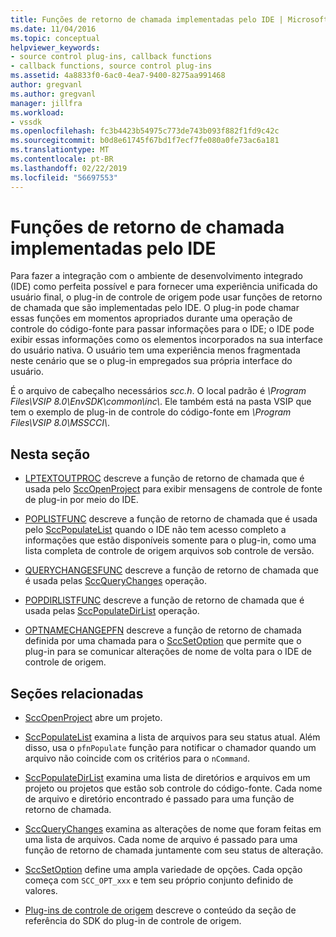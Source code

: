 ```yaml
---
title: Funções de retorno de chamada implementadas pelo IDE | Microsoft Docs
ms.date: 11/04/2016
ms.topic: conceptual
helpviewer_keywords:
- source control plug-ins, callback functions
- callback functions, source control plug-ins
ms.assetid: 4a8833f0-6ac0-4ea7-9400-8275aa991468
author: gregvanl
ms.author: gregvanl
manager: jillfra
ms.workload:
- vssdk
ms.openlocfilehash: fc3b4423b54975c773de743b093f882f1fd9c42c
ms.sourcegitcommit: b0d8e61745f67bd1f7ecf7fe080a0fe73ac6a181
ms.translationtype: MT
ms.contentlocale: pt-BR
ms.lasthandoff: 02/22/2019
ms.locfileid: "56697553"
---
```

# <a name="callback-functions-implemented-by-the-ide"></a>Funções de retorno de chamada implementadas pelo IDE
Para fazer a integração com o ambiente de desenvolvimento integrado (IDE) como perfeita possível e para fornecer uma experiência unificada do usuário final, o plug-in de controle de origem pode usar funções de retorno de chamada que são implementadas pelo IDE. O plug-in pode chamar essas funções em momentos apropriados durante uma operação de controle do código-fonte para passar informações para o IDE; o IDE pode exibir essas informações como os elementos incorporados na sua interface do usuário nativa. O usuário tem uma experiência menos fragmentada neste cenário que se o plug-in empregados sua própria interface do usuário.

 É o arquivo de cabeçalho necessários *scc.h*. O local padrão é *\Program Files\VSIP 8.0\EnvSDK\common\inc\\*. Ele também está na pasta VSIP que tem o exemplo de plug-in de controle do código-fonte em *\Program Files\VSIP 8.0\MSSCCI\\*.

## <a name="in-this-section"></a>Nesta seção
- [LPTEXTOUTPROC](../extensibility/lptextoutproc.md) descreve a função de retorno de chamada que é usada pelo [SccOpenProject](../extensibility/sccopenproject-function.md) para exibir mensagens de controle de fonte de plug-in por meio do IDE.

- [POPLISTFUNC](../extensibility/poplistfunc.md) descreve a função de retorno de chamada que é usada pelo [SccPopulateList](../extensibility/sccpopulatelist-function.md) quando o IDE não tem acesso completo a informações que estão disponíveis somente para o plug-in, como uma lista completa de controle de origem arquivos sob controle de versão.

- [QUERYCHANGESFUNC](../extensibility/querychangesfunc.md) descreve a função de retorno de chamada que é usada pelas [SccQueryChanges](../extensibility/sccquerychanges-function.md) operação.

- [POPDIRLISTFUNC](../extensibility/popdirlistfunc.md) descreve a função de retorno de chamada que é usada pelas [SccPopulateDirList](../extensibility/sccpopulatedirlist-function.md) operação.

- [OPTNAMECHANGEPFN](../extensibility/optnamechangepfn.md) descreve a função de retorno de chamada definida por uma chamada para o [SccSetOption](../extensibility/sccsetoption-function.md) que permite que o plug-in para se comunicar alterações de nome de volta para o IDE de controle de origem.

## <a name="related-sections"></a>Seções relacionadas
- [SccOpenProject](../extensibility/sccopenproject-function.md) abre um projeto.

- [SccPopulateList](../extensibility/sccpopulatelist-function.md) examina a lista de arquivos para seu status atual. Além disso, usa o `pfnPopulate` função para notificar o chamador quando um arquivo não coincide com os critérios para o `nCommand`.

- [SccPopulateDirList](../extensibility/sccpopulatedirlist-function.md) examina uma lista de diretórios e arquivos em um projeto ou projetos que estão sob controle do código-fonte. Cada nome de arquivo e diretório encontrado é passado para uma função de retorno de chamada.

- [SccQueryChanges](../extensibility/sccquerychanges-function.md) examina as alterações de nome que foram feitas em uma lista de arquivos. Cada nome de arquivo é passado para uma função de retorno de chamada juntamente com seu status de alteração.

- [SccSetOption](../extensibility/sccsetoption-function.md) define uma ampla variedade de opções. Cada opção começa com `SCC_OPT_xxx` e tem seu próprio conjunto definido de valores.

- [Plug-ins de controle de origem](../extensibility/source-control-plug-ins.md) descreve o conteúdo da seção de referência do SDK do plug-in de controle de origem.